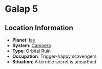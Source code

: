 # Galap 5

## Location Information
- **Planet**: [Ias](../planet--ias.md)
- **System**: [Campera](../../../system--campera.md)
- **Type**: Orbital Ruin
- **Occupation**: Trigger-happy scavengers
- **Situation**: A terrible secret is unearthed